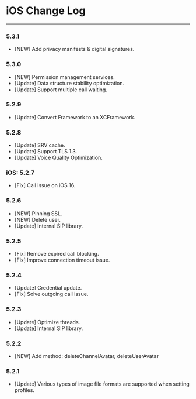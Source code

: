 # iOS Change Log

---
### 5.3.1
-   [NEW] Add privacy manifests & digital signatures.

### 5.3.0
-   [NEW] Permission management services.
-   [Update] Data structure stability optimization.
-   [Update] Support multiple call waiting.

### 5.2.9
-   [Update] Convert Framework to an XCFramework.

### 5.2.8
-   [Update] SRV cache.
-   [Update] Support TLS 1.3.
-   [Update] Voice Quality Optimization.

### iOS: 5.2.7
-   [Fix] Call issue on iOS 16.

### 5.2.6
-   [NEW] Pinning SSL.
-   [NEW] Delete user.
-   [Update] Internal SIP library.

### 5.2.5

-   [Fix] Remove expired call blocking.
-   [Fix] Improve connection timeout issue.

### 5.2.4

-   [Update] Credential update.
-   [Fix] Solve outgoing call issue.

### 5.2.3

-   [Update] Optimize threads.
-   [Update] Internal SIP library.

### 5.2.2

-   [NEW] Add method: deleteChannelAvatar, deleteUserAvatar

### 5.2.1

-   [Update] Various types of image file formats are supported when setting profiles.
